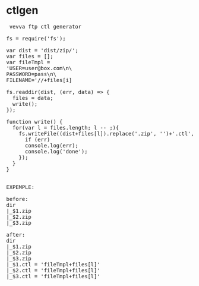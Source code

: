 # ctlgen
<PRE> vevva ftp ctl generator

fs = require('fs');

var dist = 'dist/zip/';
var files = [];
var fileTmpl =
'USER=user@box.com\n\
PASSWORD=pass\n\
FILENAME='//+files[i]

fs.readdir(dist, (err, data) => {
  files = data;
  write();
});

function write() {
  for(var l = files.length; l -- ;){
    fs.writeFile((dist+files[l]).replace('.zip', '')+'.ctl', fileTmpl+files[l], (err)=> {
      if (err)
      console.log(err);
      console.log('done');
    });
  }
}


EXPEMPLE:

before:
dir
|_$1.zip
|_$2.zip
|_$3.zip

after:
dir
|_$1.zip
|_$2.zip
|_$3.zip
|_$1.ctl = 'fileTmpl+files[l]'
|_$2.ctl = 'fileTmpl+files[l]'
|_$3.ctl = 'fileTmpl+files[l]'

</PRE>
